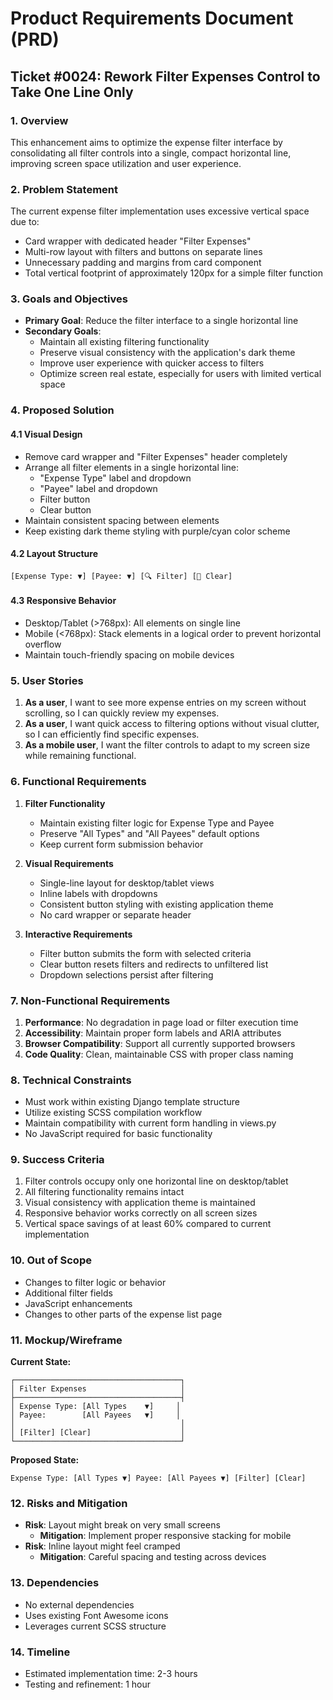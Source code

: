 # Product Requirements Document (PRD)
## Ticket #0024: Rework Filter Expenses Control to Take One Line Only

### 1. Overview
This enhancement aims to optimize the expense filter interface by consolidating all filter controls into a single, compact horizontal line, improving screen space utilization and user experience.

### 2. Problem Statement
The current expense filter implementation uses excessive vertical space due to:
- Card wrapper with dedicated header "Filter Expenses"
- Multi-row layout with filters and buttons on separate lines
- Unnecessary padding and margins from card component
- Total vertical footprint of approximately 120px for a simple filter function

### 3. Goals and Objectives
- **Primary Goal**: Reduce the filter interface to a single horizontal line
- **Secondary Goals**:
  - Maintain all existing filtering functionality
  - Preserve visual consistency with the application's dark theme
  - Improve user experience with quicker access to filters
  - Optimize screen real estate, especially for users with limited vertical space

### 4. Proposed Solution

#### 4.1 Visual Design
- Remove card wrapper and "Filter Expenses" header completely
- Arrange all filter elements in a single horizontal line:
  - "Expense Type" label and dropdown
  - "Payee" label and dropdown  
  - Filter button
  - Clear button
- Maintain consistent spacing between elements
- Keep existing dark theme styling with purple/cyan color scheme

#### 4.2 Layout Structure
```
[Expense Type: ▼] [Payee: ▼] [🔍 Filter] [🧹 Clear]
```

#### 4.3 Responsive Behavior
- Desktop/Tablet (>768px): All elements on single line
- Mobile (<768px): Stack elements in a logical order to prevent horizontal overflow
- Maintain touch-friendly spacing on mobile devices

### 5. User Stories
1. **As a user**, I want to see more expense entries on my screen without scrolling, so I can quickly review my expenses.
2. **As a user**, I want quick access to filtering options without visual clutter, so I can efficiently find specific expenses.
3. **As a mobile user**, I want the filter controls to adapt to my screen size while remaining functional.

### 6. Functional Requirements
1. **Filter Functionality**
   - Maintain existing filter logic for Expense Type and Payee
   - Preserve "All Types" and "All Payees" default options
   - Keep current form submission behavior

2. **Visual Requirements**
   - Single-line layout for desktop/tablet views
   - Inline labels with dropdowns
   - Consistent button styling with existing application theme
   - No card wrapper or separate header

3. **Interactive Requirements**
   - Filter button submits the form with selected criteria
   - Clear button resets filters and redirects to unfiltered list
   - Dropdown selections persist after filtering

### 7. Non-Functional Requirements
1. **Performance**: No degradation in page load or filter execution time
2. **Accessibility**: Maintain proper form labels and ARIA attributes
3. **Browser Compatibility**: Support all currently supported browsers
4. **Code Quality**: Clean, maintainable CSS with proper class naming

### 8. Technical Constraints
- Must work within existing Django template structure
- Utilize existing SCSS compilation workflow
- Maintain compatibility with current form handling in views.py
- No JavaScript required for basic functionality

### 9. Success Criteria
1. Filter controls occupy only one horizontal line on desktop/tablet
2. All filtering functionality remains intact
3. Visual consistency with application theme is maintained
4. Responsive behavior works correctly on all screen sizes
5. Vertical space savings of at least 60% compared to current implementation

### 10. Out of Scope
- Changes to filter logic or behavior
- Additional filter fields
- JavaScript enhancements
- Changes to other parts of the expense list page

### 11. Mockup/Wireframe
**Current State:**
```
┌─────────────────────────────────────┐
│ Filter Expenses                     │
├─────────────────────────────────────┤
│ Expense Type: [All Types    ▼]     │
│ Payee:        [All Payees   ▼]     │
│                                     │
│ [Filter] [Clear]                    │
└─────────────────────────────────────┘
```

**Proposed State:**
```
Expense Type: [All Types ▼] Payee: [All Payees ▼] [Filter] [Clear]
```

### 12. Risks and Mitigation
- **Risk**: Layout might break on very small screens
  - **Mitigation**: Implement proper responsive stacking for mobile
- **Risk**: Inline layout might feel cramped
  - **Mitigation**: Careful spacing and testing across devices

### 13. Dependencies
- No external dependencies
- Uses existing Font Awesome icons
- Leverages current SCSS structure

### 14. Timeline
- Estimated implementation time: 2-3 hours
- Testing and refinement: 1 hour